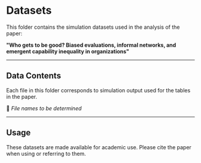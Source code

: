 # Datasets

This folder contains the simulation datasets used in the analysis of the paper:

**"Who gets to be good? Biased evaluations, informal networks, and emergent capability inequality in organizations"**

---

## Data Contents

Each file in this folder corresponds to simulation output used for the tables in the paper.

📁 _File names to be determined_


---

## Usage

These datasets are made available for academic use. Please cite the paper when using or referring to them.


